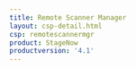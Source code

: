 ```yaml
---
title: Remote Scanner Manager
layout: csp-detail.html
csp: remotescannermgr
product: StageNow
productversion: '4.1'
---
```




